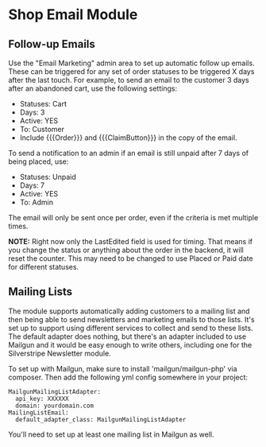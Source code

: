 # Shop Email Module

## Follow-up Emails

Use the "Email Marketing" admin area to set up automatic follow up emails. These can be triggered for
any set of order statuses to be triggered X days after the last touch. For example, to send an email
to the customer 3 days after an abandoned cart, use the following settings:
 
* Statuses: Cart
* Days: 3
* Active: YES
* To: Customer
* Include {{{Order}}} and {{{ClaimButton}}} in the copy of the email.

To send a notification to an admin if an email is still unpaid after 7 days of being placed, use:

* Statuses: Unpaid
* Days: 7
* Active: YES
* To: Admin

The email will only be sent once per order, even if the criteria is met multiple times.

**NOTE:** Right now only the LastEdited field is used for timing. That means if you change the status or
 anything about the order in the backend, it will reset the counter. This may need to be changed to 
 use Placed or Paid date for different statuses.


## Mailing Lists

The module supports automatically adding customers to a mailing list and then being able to
send newsletters and marketing emails to those lists. It's set up to support using different
services to collect and send to these lists. The default adapter does nothing, but there's an
adapter included to use Mailgun and it would be easy enough to write others, including one for
the Silverstripe Newsletter module.

To set up with Mailgun, make sure to install 'mailgun/mailgun-php' via composer. Then add the
following yml config somewhere in your project:

```
MailgunMailingListAdapter:
  api_key: XXXXXX
  domain: yourdomain.com
MailingListEmail:
  default_adapter_class: MailgunMailingListAdapter
```

You'll need to set up at least one mailing list in Mailgun as well.
